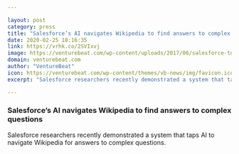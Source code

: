 ```yaml
---

layout: post
category: press
title: "Salesforce’s AI navigates Wikipedia to find answers to complex questions"
date: 2020-02-25 18:16:35
link: https://vrhk.co/2SVIxvj
image: https://venturebeat.com/wp-content/uploads/2017/06/salesforce-tower-indianapolis-e1571779672792.jpg?w=1200&strip=all
domain: venturebeat.com
author: "VentureBeat"
icon: https://venturebeat.com/wp-content/themes/vb-news/img/favicon.ico
excerpt: "Salesforce researchers recently demonstrated a system that taps AI to navigate Wikipedia for answers to complex questions."

---
```


### Salesforce’s AI navigates Wikipedia to find answers to complex questions

Salesforce researchers recently demonstrated a system that taps AI to navigate Wikipedia for answers to complex questions.